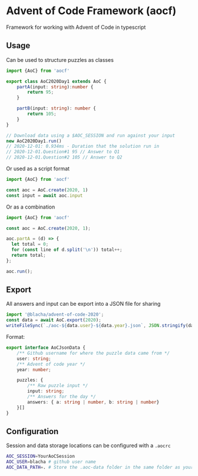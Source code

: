 # Advent of Code Framework (aocf)

Framework for working with Advent of Code in typescript

## Usage

Can be used to structure puzzles as classes
```typescript
import {AoC} from 'aocf'

export class AoC2020Day1 extends AoC {
    partA(input: string):number {
        return 95;
    }

    partB(input: string): number {
        return 105;
    }
}

// Download data using a $AOC_SESSION and run against your input
new AoC2020Day1.run()
// 2020-12-01: 0.934ms - Duration that the solution run in
// 2020-12-01.Question#1 95 // Answer to Q1
// 2020-12-01.Question#2 105 // Answer to Q2
```


Or used as a script format
```typescript
import {AoC} from 'aocf'

const aoc = AoC.create(2020, 1)
const input = await aoc.input
```


Or as a combination
```typescript
import {AoC} from 'aocf'

const aoc = AoC.create(2020, 1);

aoc.partA = (d) => {
  let total = 0;
  for (const line of d.split('\n')) total++;
  return total;
};

aoc.run();
```

## Export

All answers and input can be export into a JSON file for sharing

```typescript
import '@blacha/advent-of-code-2020';
const data = await AoC.export(2020);
writeFileSync(`./aoc-${data.user}-${data.year}.json`, JSON.stringify(data, null, 2));
```

Format: 
```typescript 
export interface AoCJsonData {
    /** Github username for where the puzzle data came from */
    user: string;
    /** Advent of code year */ 
    year: number;

    puzzles: {
        /** Raw puzzle input */
        input: string;
        /** Answers for the day */
        answers: { a: string | number, b: string | number}
    }[]
}
```

## Configuration

Session and data storage locations can be configured with a `.aocrc` 

```bash
AOC_SESSION=YourAoCSession
AOC_USER=blacha # github user name
AOC_DATA_PATH=. # Store the .aoc-data folder in the same folder as your .aocrc
```